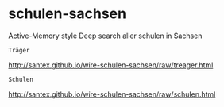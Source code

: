 schulen-sachsen
===============

Active-Memory style Deep search aller schulen in Sachsen



`Träger`

http://santex.github.io/wire-schulen-sachsen/raw/treager.html


`Schulen`

http://santex.github.io/wire-schulen-sachsen/raw/schulen.html
